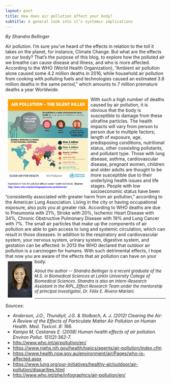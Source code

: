 ```yaml
---
layout: post
title: How does air pollution affect your body?
subtitle: A general look into it’s systemic implications
---
```


*By Shandra Bellinger*

Air pollution. I’m sure you’ve heard of the effects in relation to the toll it takes on the planet, for instance, Climate Change. But what are the effects on our body? That’s the purpose of this blog, to explore how the polluted air we breathe can cause disease and illness, and who is more affected. According to the WHO (World Health Organization), “Ambient air pollution alone caused some 4.2 million deaths in 2016, while household air pollution from cooking with polluting fuels and technologies caused an estimated 3.8 million deaths in the same period,” which amounts to 7 million premature deaths a year 
Worldwide.

<img src="/img/airpollution-who.jpg" alt="Air Pollutin Worldwide" align="left" style="width: 50%; height: 50%; margin:8px">
 With such a high number of deaths caused by air pollution, it is obvious that the body is susceptible to damage from these ultrafine particles. The health impacts will vary from person to person due to multiple factors;  length of exposure, age, predisposing conditions, nutritional status, other coexisting pollutants, and pollutant type. Those with lung disease, asthma, cardiovascular disease, pregnant women, children and older adults are thought to be more susceptible due to their underlying health issues and life stages. People with low socioeconomic status have been “consistently associated with greater harm from air pollution,” according to the American Lung Association. Living in the city or having occupational exposure, also puts you at greater risk. According to WHO deaths are due to Pneumonia with 21%, Stroke with 20%, Ischemic Heart Disease with 34%, Chronic Obstructive Pulmonary Disease with 19% and Lung Cancer with 7%. The small air particles that make up the components of air pollution are able to gain access to lung and systemic circulation, which can result in those diseases. In addition to the respiratory and cardiovascular system, your nervous system,  urinary system, digestive system, and gestation can be affected. In 2013 the WHO declared that outdoor air pollution is a carcinogen for humans. With such detrimental effects, I hope that now you are aware of the effects that air pollution can have on your body.

<img src="/img/Shandra.jpeg" alt="Shandra Bellinger" align="left" style="width: 15%; height: 15%; margin:8px">
<font size="2"><p><i>About the author -- Shandra Bellinger is a recent graduate of the M.S. in Biomedical Sciences at Larkin University College of Biomedical Sciences. Shandra is also an intern-Research Assistant in the RIPL_Effect Research Team under the mentorship of principal investigator, Dr. Félix E. Rivera-Mariani.</i></p></font>

---
*Sources*:
- *Anderson, J.O., Thundiyil, J.G. & Stolbach, A. J. (2012) Clearing the Air: A Review of the Effects of Particulate Matter Air Pollution on Human Health. Med. Toxicol. 8: 166.* 
- *Kampa M, Castanas E. (2008) Human health effects of air pollution. Environ Pollut. 151(2):362-7.*
- http://www.who.int/airpollution/en/
- https://www.niehs.nih.gov/health/topics/agents/air-pollution/index.cfm
- https://www.health.nsw.gov.au/environment/air/Pages/who-is-affected.aspx
- https://www.lung.org/our-initiatives/healthy-air/outdoor/air-pollution/disparities.html
- http://www.who.int/phe/infographics/air-pollution/en/
